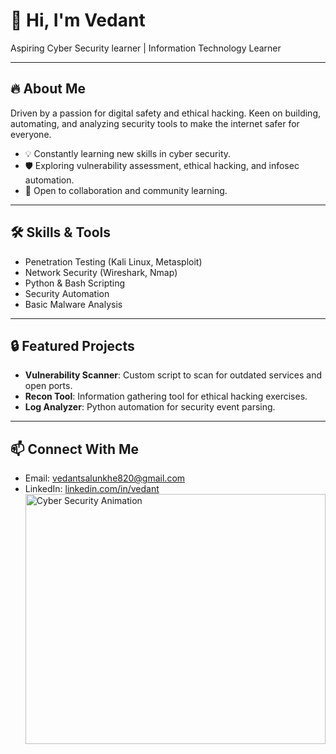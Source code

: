 # 👋 Hi, I'm Vedant

Aspiring Cyber Security learner | Information Technology Learner

---

## 🔥 About Me
Driven by a passion for digital safety and ethical hacking. Keen on building, automating, and analyzing security tools to make the internet safer for everyone.

- 💡 Constantly learning new skills in cyber security.
- 🛡️ Exploring vulnerability assessment, ethical hacking, and infosec automation.
- 🌱 Open to collaboration and community learning.

---

## 🛠️ Skills & Tools
- Penetration Testing (Kali Linux, Metasploit)
- Network Security (Wireshark, Nmap)
- Python & Bash Scripting
- Security Automation
- Basic Malware Analysis

---

## 🔒 Featured Projects
- **Vulnerability Scanner**: Custom script to scan for outdated services and open ports.
- **Recon Tool**: Information gathering tool for ethical hacking exercises.
- **Log Analyzer**: Python automation for security event parsing.

---

## 📫 Connect With Me
- Email: vedantsalunkhe820@gmail.com
- LinkedIn: [linkedin.com/in/vedant](https://www.linkedin.com/in/vedant)
[<img src="https://user-gen-media-assets.s3.amazonaws.com/seedream_images/3f9cd3b4-e839-4f38-a49c-0a5398b7708b.png" alt="Cyber Security Animation" height="400px" width="100%" />
](https://uiverse.io/loaders?create-account)
